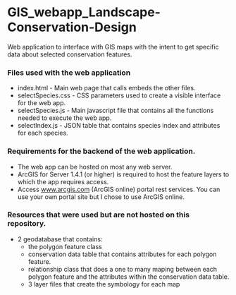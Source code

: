 # GIS_webapp_Landscape-Conservation-Design
Web application to interface with GIS maps with the intent to get specific data about selected conservation features.


### Files used with the web application
 * index.html  - Main web page that calls embeds the other files.
 * selectSpecies.css - CSS parameters used to create a visible interface for the web app.
 * selectSpecies.js - Main javascript file that contains all the functions needed to execute the web app.
 * selectIndex.js - JSON table that contains species index and attributes for each species. 
 

### Requirements for the backend of the web application.
 * The web app can be hosted on most any web server.
 * ArcGIS for Server 1.4.1 (or higher) is required to host the feature layers to which the app requires access.
 * Access www.arcgis.com (ArcGIS online) portal rest services. You can use your own portal site but I chose to use ArcGIS online.
 
 
### Resources that were used but are not hosted on this repository.
 * 2 geodatabase that contains:
    * the polygon feature class 
    * conservation data table that contains attributes for each polygon feature.
    * relationship class that does a one to many maping between each polygon feature and the attributes within the conservation data table.
    * 3 layer files that create the symbology for each map
    
    
    
 
